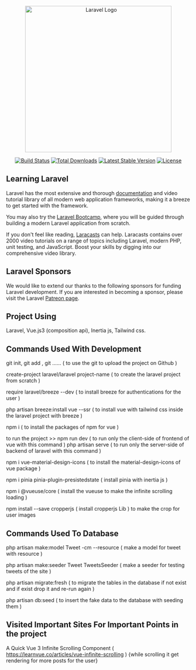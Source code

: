 <p align="center"><a href="https://laravel.com" target="_blank"><img src="https://raw.githubusercontent.com/laravel/art/master/logo-lockup/5%20SVG/2%20CMYK/1%20Full%20Color/laravel-logolockup-cmyk-red.svg" width="400" alt="Laravel Logo"></a></p>

<p align="center">
<a href="https://github.com/laravel/framework/actions"><img src="https://github.com/laravel/framework/workflows/tests/badge.svg" alt="Build Status"></a>
<a href="https://packagist.org/packages/laravel/framework"><img src="https://img.shields.io/packagist/dt/laravel/framework" alt="Total Downloads"></a>
<a href="https://packagist.org/packages/laravel/framework"><img src="https://img.shields.io/packagist/v/laravel/framework" alt="Latest Stable Version"></a>
<a href="https://packagist.org/packages/laravel/framework"><img src="https://img.shields.io/packagist/l/laravel/framework" alt="License"></a>
</p>

## Learning Laravel

Laravel has the most extensive and thorough [documentation](https://laravel.com/docs) and video tutorial library of all modern web application frameworks, making it a breeze to get started with the framework.

You may also try the [Laravel Bootcamp](https://bootcamp.laravel.com), where you will be guided through building a modern Laravel application from scratch.

If you don't feel like reading, [Laracasts](https://laracasts.com) can help. Laracasts contains over 2000 video tutorials on a range of topics including Laravel, modern PHP, unit testing, and JavaScript. Boost your skills by digging into our comprehensive video library.

## Laravel Sponsors

We would like to extend our thanks to the following sponsors for funding Laravel development. If you are interested in becoming a sponsor, please visit the Laravel [Patreon page](https://patreon.com/taylorotwell).


## Project Using
Laravel, Vue.js3 (composition api), Inertia js, Tailwind css.

## Commands Used With Development

git init, git add , git ...... ( to use the git to upload the project on Github )

create-project laravel/laravel project-name ( to create the laravel project from scratch )

require laravel/breeze --dev ( to install breeze for authentications for the user )

php artisan breeze:install vue --ssr ( to install vue with tailwind css inside the laravel project with breeze )

npm i ( to install the packages of npm for vue )

to run the project >>
    npm run dev ( to run only the client-side of frontend of vue with this command )
    php artisan serve ( to run only the server-side of backend of laravel with this command )

npm i vue-material-design-icons ( to install the material-design-icons of vue package )

npm i pinia pinia-plugin-presistedstate ( install pinia with inertia js )

npm i @vueuse/core ( install the vueuse to make the infinite scrolling loading )

npm install --save cropperjs ( install cropperjs Lib ) to make the crop for user images


## Commands Used To Database

php artisan make:model Tweet -cm --resource ( make a model for tweet with resource )

php artisan make:seeder Tweet TweetsSeeder ( make a seeder for testing tweets of the site )

php artisan migrate:fresh ( to migrate the tables in the database if not exist and if exist drop it and re-run again )

php artisan db:seed ( to insert the fake data to the database with seeding them )
## Visited Important Sites For Important Points in the project

A Quick Vue 3 Infinite Scrolling Component ( https://learnvue.co/articles/vue-infinite-scrolling ) {while scrolling it get rendering for more posts for the user}
